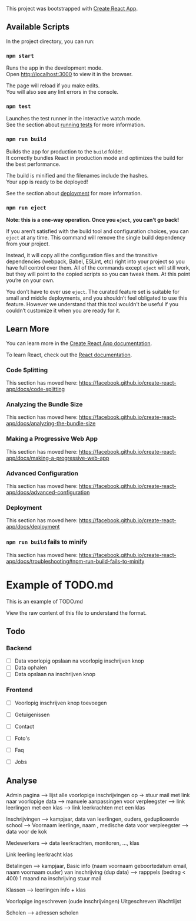 This project was bootstrapped with [Create React App](https://github.com/facebook/create-react-app).

## Available Scripts

In the project directory, you can run:

### `npm start`

Runs the app in the development mode.<br />
Open [http://localhost:3000](http://localhost:3000) to view it in the browser.

The page will reload if you make edits.<br />
You will also see any lint errors in the console.

### `npm test`

Launches the test runner in the interactive watch mode.<br />
See the section about [running tests](https://facebook.github.io/create-react-app/docs/running-tests) for more information.

### `npm run build`

Builds the app for production to the `build` folder.<br />
It correctly bundles React in production mode and optimizes the build for the best performance.

The build is minified and the filenames include the hashes.<br />
Your app is ready to be deployed!

See the section about [deployment](https://facebook.github.io/create-react-app/docs/deployment) for more information.

### `npm run eject`

**Note: this is a one-way operation. Once you `eject`, you can’t go back!**

If you aren’t satisfied with the build tool and configuration choices, you can `eject` at any time. This command will remove the single build dependency from your project.

Instead, it will copy all the configuration files and the transitive dependencies (webpack, Babel, ESLint, etc) right into your project so you have full control over them. All of the commands except `eject` will still work, but they will point to the copied scripts so you can tweak them. At this point you’re on your own.

You don’t have to ever use `eject`. The curated feature set is suitable for small and middle deployments, and you shouldn’t feel obligated to use this feature. However we understand that this tool wouldn’t be useful if you couldn’t customize it when you are ready for it.

## Learn More

You can learn more in the [Create React App documentation](https://facebook.github.io/create-react-app/docs/getting-started).

To learn React, check out the [React documentation](https://reactjs.org/).

### Code Splitting

This section has moved here: https://facebook.github.io/create-react-app/docs/code-splitting

### Analyzing the Bundle Size

This section has moved here: https://facebook.github.io/create-react-app/docs/analyzing-the-bundle-size

### Making a Progressive Web App

This section has moved here: https://facebook.github.io/create-react-app/docs/making-a-progressive-web-app

### Advanced Configuration

This section has moved here: https://facebook.github.io/create-react-app/docs/advanced-configuration

### Deployment

This section has moved here: https://facebook.github.io/create-react-app/docs/deployment

### `npm run build` fails to minify

This section has moved here: https://facebook.github.io/create-react-app/docs/troubleshooting#npm-run-build-fails-to-minify


# Example of TODO.md

This is an example of TODO.md

View the raw content of this file to understand the format.

## Todo

### Backend
- [ ] Data voorlopig opslaan na voorlopig inschrijven knop
- [ ] Data ophalen 
- [ ] Data opslaan na inschrijven knop

### Frontend
- [ ] Voorlopig inschrijven knop toevoegen
- [ ] Getuigenissen
- [ ] Contact
- [ ] Foto's
- [ ] Faq
- [ ] Jobs







## Analyse

Admin pagina
--> lijst alle voorlopige inschrijvingen op -> stuur mail met link naar voorlopige data
--> manuele aanpassingen voor verpleegster
--> link leerlingen met een klas
--> link leerkrachten met een klas

Inschrijvingen
--> kampjaar, data van leerlingen, ouders, gedupliceerde school
--> Voornaam leerlinge, naam , medische data voor verpleegster
--> data voor de kok


Medewerkers
--> data leerkrachten, monitoren, ..., klas


Link leerling leerkracht klas

Betalingen
--> kampjaar, Basic info (naam voornaam geboortedatum email, naam voornaam ouder) van inschrijving (dup data)
--> rapppels (bedrag < 400) 1 maand na inschrijving stuur mail

Klassen
--> leerlingen info + klas

Voorlopige ingeschreven (oude inschrijvingen)
Uitgeschreven
Wachtlijst

Scholen
--> adressen scholen
